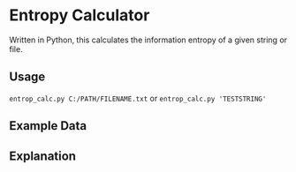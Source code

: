# Entropy Calculator

Written in Python, this calculates the information entropy of a given string or file.

## Usage

``` entrop_calc.py C:/PATH/FILENAME.txt ```
or 
``` entrop_calc.py 'TESTSTRING' ```

## Example Data

## Explanation
